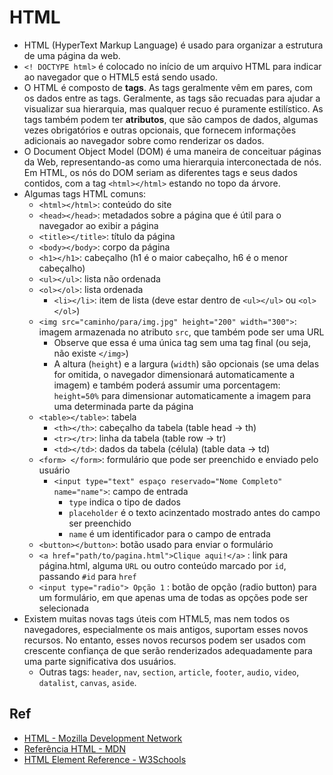 # HTML
- HTML (HyperText Markup Language) é usado para organizar a estrutura de uma página da web.
- `<! DOCTYPE html>` é colocado no início de um arquivo HTML para indicar ao navegador que o HTML5 está sendo usado.
- O HTML é composto de **tags**. As tags geralmente vêm em pares, com os dados entre as tags. Geralmente, as tags são recuadas para ajudar a visualizar sua hierarquia, mas qualquer recuo é puramente estilístico. As tags também podem ter **atributos**, que são campos de dados, algumas vezes obrigatórios e outras opcionais, que fornecem informações adicionais ao navegador sobre como renderizar os dados.
- O Document Object Model (DOM) é uma maneira de conceituar páginas da Web, representando-as como uma hierarquia interconectada de nós. Em HTML, os nós do DOM seriam as diferentes tags e seus dados contidos, com a tag `<html></html>` estando no topo da árvore.
- Algumas tags HTML comuns:
    - `<html></html>`: conteúdo do site
    - `<head></head>`: metadados sobre a página que é útil para o navegador ao exibir a página
    - `<title></title>`: título da página
    - `<body></body>`: corpo da página
    - `<h1></h1>`: cabeçalho (h1 é o maior cabeçalho, h6 é o menor cabeçalho)
    - `<ul></ul>`: lista não ordenada
    - `<ol></ol>`: lista ordenada
        - `<li></li>`: item de lista (deve estar dentro de `<ul></ul>` ou `<ol></ol>`)
    - `<img src="caminho/para/img.jpg" height="200" width="300">`: imagem armazenada no atributo `src`, que também pode ser uma URL
        - Observe que essa é uma única tag sem uma tag final (ou seja, não existe `</img>`)
        - A altura (`height`) e a largura (`width`) são opcionais (se uma delas for omitida, o navegador dimensionará automaticamente a imagem) e também poderá assumir uma porcentagem: `height=50%` para dimensionar automaticamente a imagem para uma determinada parte da página
    - `<table></table>`: tabela
        - `<th></th>`: cabeçalho da tabela (table head -> th)
        - `<tr></tr>`: linha da tabela (table row -> tr)
        - `<td></td>`: dados da tabela (célula) (table data -> td)
    - `<form> </form>`: formulário que pode ser preenchido e enviado pelo usuário
        - `<input type="text" espaço reservado="Nome Completo" name="name">`: campo de entrada
            - `type` indica o tipo de dados
            - `placeholder` é o texto acinzentado mostrado antes do campo ser preenchido
            - `name` é um identificador para o campo de entrada
    - `<button></button>`: botão usado para enviar o formulário
    - `<a href="path/to/pagina.html">Clique aqui!</a>` : link para página.html, alguma `URL` ou outro conteúdo marcado por `id`, passando `#id` para `href`
    - `<input type="radio"> Opção 1` : botão de opção (radio button) para um formulário, em que apenas uma de todas as opções pode ser selecionada
- Existem muitas novas tags úteis com HTML5, mas nem todos os navegadores, especialmente os mais antigos, suportam esses novos recursos. No entanto, esses novos recursos podem ser usados com crescente confiança de que serão renderizados adequadamente para uma parte significativa dos usuários.
    - Outras tags: `header`, `nav`, `section`, `article`, `footer`, `audio`, `video`, `datalist`, `canvas`, `aside`.

## Ref
- [HTML - Mozilla Development Network](https://developer.mozilla.org/pt-BR/docs/Web/HTML)
- [Referência HTML - MDN](https://developer.mozilla.org/pt-BR/docs/Web/HTML/ReferenciaHTML)
- [HTML Element Reference - W3Schools](https://www.w3schools.com/tags/default.asp)